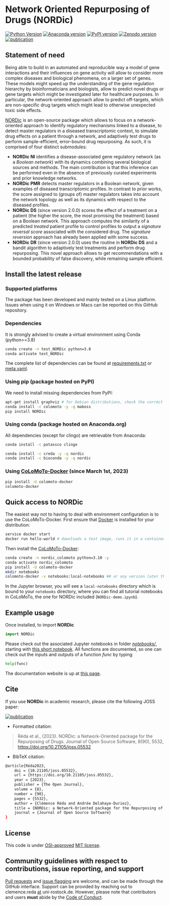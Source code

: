 # Network Oriented Repurposing of Drugs (NORDic)
[![Python Version](https://img.shields.io/badge/python-3.8%7C3.10%7C3.11%7C3.12%7C3.13-pink)](https://badge.fury.io/py/nordic) [![Anaconda version](https://anaconda.org/creda/nordic/badges/version.svg)](https://anaconda.org/creda/nordic) [![PyPI version](https://badge.fury.io/py/nordic.svg)](https://badge.fury.io/py/nordic) [![Zenodo version](https://zenodo.org/badge/DOI/10.5281/zenodo.7239047.svg)](https://doi.org/10.5281/zenodo.7239047) [![publication](https://joss.theoj.org/papers/a8173d7864bf1bc8dd074c7ce80d6d7d/status.svg)](https://joss.theoj.org/papers/a8173d7864bf1bc8dd074c7ce80d6d7d)

## Statement of need

Being able to build in an automated and reproducible way a model of gene interactions and their influences on gene activity will allow to consider more complex diseases and biological phenomena, on a larger set of genes. These models might speed up the understanding of the gene regulation hierarchy by bioinformaticians and biologists, allow to predict novel drugs or gene targets which might be investigated later for healthcare purposes. In particular, the network-oriented approach allow to predict off-targets, which are non-specific drug targets which might lead to otherwise unexpected toxic side effects.

[NORDic](https://github.com/clreda/NORDic) is an open-source package which allows to focus on a network-oriented approach to identify regulatory mechanisms linked to a disease, to detect master regulators in a diseased transcriptomic context, to simulate drug effects on a patient through a network, and adaptively test drugs to perform sample-efficient, error-bound drug repurposing. As such, it is comprised of four distinct submodules:
- **NORDic NI** identifies a disease-associated gene regulatory network (as a *Boolean network*) with its dynamics combining several biological sources and methods. The main contribution is that this inference can be performed even in the absence of previously curated experiments and prior knowledge networks.
- **NORDic PMR** detects master regulators in a Boolean network, given examples of diseased transcriptomic profiles. In contrast to prior works, the score assigned to (groups of) master regulators takes into account the network topology as well as its dynamics with respect to the diseased profiles.
- **NORDic DS** (since version 2.0.0) scores the effect of a treatment on a patient (the higher the score, the most promising the treatment) based on a Boolean network. This approach computes the similarity of a predicted *treated* patient profile to control profiles to output a *signature reversal score* associated with the considered drug. The *signature reversion* approach has already been applied with some success.
- **NORDic DR** (since version 2.0.0) uses the routine in **NORDic DS** and a bandit algorithm to adaptively test treatments and perform drug repurposing. This novel approach allows to get recommendations with a bounded probability of false discovery, while remaining sample efficient.

## Install the latest release

### Supported platforms

The package has been developed and mainly tested on a Linux platform. Issues when using it on Windows or Macs can be reported on this GitHub repository.

### Dependencies

It is strongly advised to create a virtual environment using Conda (python>=3.8)

```bash
conda create -n test_NORDic python=3.8
conda activate test_NORDic
```

The complete list of dependencies can be found at [requirements.txt](https://raw.githubusercontent.com/clreda/NORDic/main/pip/requirements.txt) or [meta.yaml](https://raw.githubusercontent.com/clreda/NORDic/main/conda/meta.yaml).

### Using pip (package hosted on PyPI)

We need to install missing dependencies from PyPI:

```bash
apt-get install graphviz # for Debian distributions, check the correct command for your own distribution
conda install -c colomoto -y -q maboss
pip install NORDic 
```

### Using conda (package hosted on Anaconda.org)

All dependencies (except for clingo) are retrievable from Anaconda:

```bash
conda install -c potassco clingo

conda install -c creda -y -q nordic
conda install -c bioconda -y -q nordic
```

### Using [CoLoMoTo-Docker](https://github.com/colomoto/colomoto-docker) (since March 1st, 2023)

```bash
pip install -U colomoto-docker
colomoto-docker
```

## Quick access to NORDic

The easiest way not to having to deal with environment configuration is to use the CoLoMoTo-Docker. First ensure that [Docker](https://docs.docker.com/engine/install/) is installed for your distribution:

```bash
service docker start
docker run hello-world # downloads a test image, runs it in a container (prints a confirmation message), exits
```

Then install the [CoLoMoTo-Docker](https://github.com/colomoto/colomoto-docker):

```bash
conda create -n nordic_colomoto python=3.10 -y
conda activate nordic_colomoto
pip install -U colomoto-docker
mkdir notebooks
colomoto-docker -v notebooks:local-notebooks ## or any version later than 2023-03-01
```

In the Jupyter browser, you will see a ``local-notebooks`` directory which is bound to your ``notebooks`` directory, where you can find all tutorial notebooks in CoLoMoTo, the one for NORDic included (``NORDic-demo.ipynb``).

## Example usage

Once installed, to import **NORDic**

```python
import NORDic 
```

Please check out the associated Jupyter notebooks in folder [*notebooks/*](https://github.com/clreda/NORDic/tree/main/notebooks), starting with [this short notebook](https://github.com/clreda/NORDic/blob/main/notebooks/NORDic%20CoLoMoTo.ipynb). All functions are documented, so one can check out the inputs and outputs of a function *func* by typing

```python
help(func)
```

The documentation website is up at [this page](https://clreda.github.io/NORDic).

## Cite

If you use **NORDic** in academic research, please cite the following JOSS paper:

[![publication](https://joss.theoj.org/papers/a8173d7864bf1bc8dd074c7ce80d6d7d/status.svg)](https://joss.theoj.org/papers/a8173d7864bf1bc8dd074c7ce80d6d7d)

+ Formatted citation:

> Réda et al., (2023). NORDic: a Network-Oriented package for the Repurposing of Drugs. Journal of Open Source Software, 8(90), 5532, https://doi.org/10.21105/joss.05532

+ BibTeX citation:

```bash
@article{Réda2023, 
    doi = {10.21105/joss.05532}, 
    url = {https://doi.org/10.21105/joss.05532}, 
    year = {2023}, 
    publisher = {The Open Journal}, 
    volume = {8}, 
    number = {90}, 
    pages = {5532}, 
    author = {Clémence Réda and Andrée Delahaye-Duriez}, 
    title = {NORDic: a Network-Oriented package for the Repurposing of Drugs}, 
    journal = {Journal of Open Source Software} 
} 
```

## License

This code is under [OSI-approved](https://opensource.org/licenses/) [MIT license](https://raw.githubusercontent.com/clreda/NORDic/main/LICENSE).

## Community guidelines with respect to contributions, issue reporting, and support

[Pull requests](https://github.com/clreda/NORDic/pulls) and [issue flagging](https://github.com/clreda/NORDic/issues) are welcome, and can be made through the GitHub interface. Support can be provided by reaching out to clemence.reda [at]() uni-rostock.de. However, please note that contributors and users **must** abide by the [Code of Conduct](https://raw.githubusercontent.com/clreda/NORDic/main/CODE%20OF%20CONDUCT).
